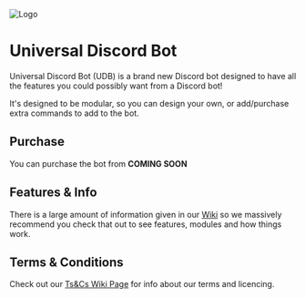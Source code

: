 ![Logo](https://cdn.discordapp.com/attachments/632238663094370366/633016247210213386/SmallLogo.png)

# Universal Discord Bot

Universal Discord Bot (UDB) is a brand new Discord bot designed to have all the features you could possibly want from a Discord bot!

It's designed to be modular, so you can design your own, or add/purchase extra commands to add to the bot.

## Purchase
You can purchase the bot from **COMING SOON**

## Features & Info
There is a large amount of information given in our [Wiki](https://github.com/Craftymatt2/UniversalDiscordBot/wiki) so we massively recommend you check that out to see features, modules and how things work.

## Terms & Conditions
Check out our [Ts&Cs Wiki Page](https://github.com/Craftymatt2/UniversalDiscordBot/wiki/Terms-and-Conditions) for info about our terms and licencing.
